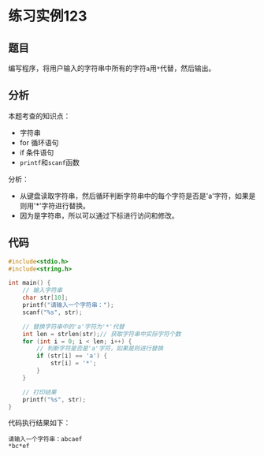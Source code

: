 # 练习实例123

## 题目
编写程序，将用户输入的字符串中所有的字符`a`用`*`代替，然后输出。


## 分析

本题考查的知识点：
- 字符串
- for 循环语句
- if 条件语句
- `printf`和`scanf`函数

分析：
- 从键盘读取字符串，然后循环判断字符串中的每个字符是否是'a'字符，如果是则用'*'字符进行替换。
- 因为是字符串，所以可以通过下标进行访问和修改。

## 代码

```c
#include<stdio.h>
#include<string.h>

int main() {
    // 输入字符串
    char str[10];
    printf("请输入一个字符串：");
    scanf("%s", str);

    // 替换字符串中的'a'字符为'*'代替
    int len = strlen(str);// 获取字符串中实际字符个数
    for (int i = 0; i < len; i++) {
        // 判断字符是否是'a'字符，如果是则进行替换
        if (str[i] == 'a') {
            str[i] = '*';
        }
    }

    // 打印结果
    printf("%s", str);
}
```

代码执行结果如下：

```text
请输入一个字符串：abcaef
*bc*ef
```